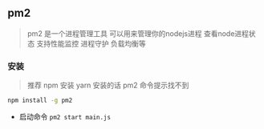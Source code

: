 ## pm2
> pm2 是一个进程管理工具 可以用来管理你的nodejs进程 查看node进程状态 支持性能监控 进程守护 负载均衡等

### 安装
> 推荐 npm 安装 yarn 安装的话 pm2 命令提示找不到
```bash
npm install -g pm2
```

+ 启动命令 `pm2 start main.js`
